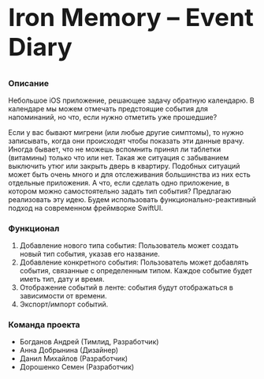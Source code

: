 <h1 style="font-size: 50px;">Iron Memory – Event Diary</h1>

### Описание

Небольшое iOS приложение, решающее задачу обратную календарю. В календаре мы можем отмечать предстоящие события для напоминаний, но что, если нужно отметить уже прошедшие?

Если у вас бывают мигрени (или любые другие симптомы), то нужно записывать, когда они происходят чтобы показать эти данные врачу. Иногда бывает, 
что не можешь вспомнить принял ли таблетки (витамины) только что или нет. Такая же ситуация с забыванием выключить утюг или закрыть дверь в квартиру. 
Подобных ситуаций может быть очень много и для отслеживания большинства из них есть отдельные приложения. 
А что, если сделать одно приложение, в котором можно самостоятельно задать тип события? 
Предлагаю реализовать эту идею. Будем использовать функционально-реактивный подход на современном фреймворке SwiftUI.

### Функционал

1) Добавление нового типа события: Пользователь может создать новый тип события, указав его название.
2) Добавление конкретного события: Пользователь может добавлять события, связанные с определенным типом. Каждое событие будет иметь тип, дату и время.
3) Отображение событий в ленте: события будут отображаться в зависимости от времени.
4) Экспорт/импорт событий.

### Команда проекта
- Богданов Андрей (Тимлид, Разработчик)
- Анна Добрынина (Дизайнер)
- Данил Михайлов (Разработчик)
- Дорошенко Семен (Разработчик)
